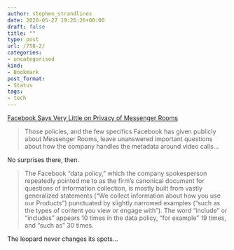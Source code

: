 ```yaml
---
author: stephen_strandlines
date: 2020-05-27 19:26:26+00:00
draft: false
title: ""
type: post
url: /758-2/
categories:
- uncategorised
kind:
- Bookmark
post_format:
- Status
tags:
- tech
---
```


[Facebook Says Very Little on Privacy of Messenger Rooms](https://theintercept.com/2020/05/20/facebook-messenger-rooms-video-call/)



<blockquote>Those policies, and the few specifics Facebook has given publicly about Messenger Rooms, leave unanswered important questions about how the company handles the metadata around video calls…</blockquote>



No surprises there, then.



<blockquote>The Facebook “data policy,” which the company spokesperson repeatedly pointed me to as the firm’s canonical document for questions of information collection, is mostly built from vastly generalized statements (“We collect information about how you use our Products”) punctuated by slightly narrowed examples (“such as the types of content you view or engage with”). The word “include” or “includes” appears 10 times in the data policy, “for example” 19 times, and “such as” 30 times.</blockquote>



The leopard never changes its spots…
